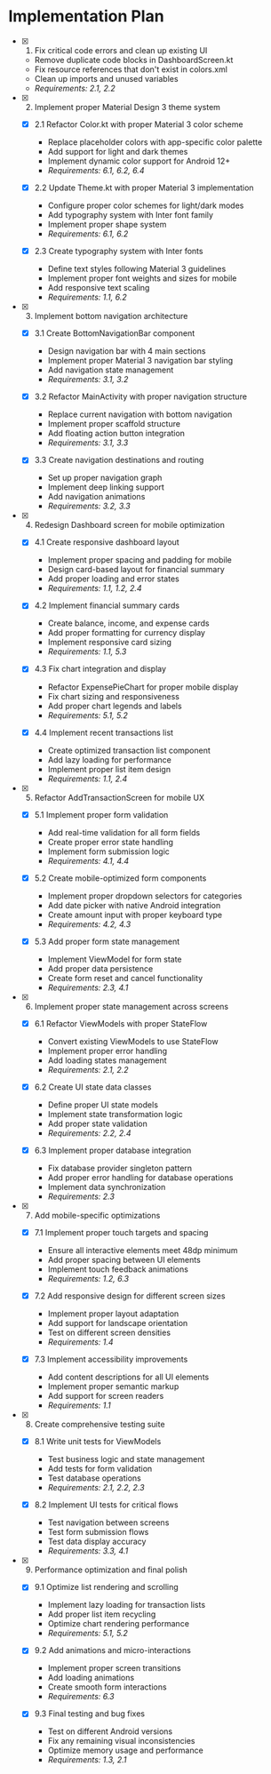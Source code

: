 # Implementation Plan

- [x] 1. Fix critical code errors and clean up existing UI

  - Remove duplicate code blocks in DashboardScreen.kt
  - Fix resource references that don't exist in colors.xml
  - Clean up imports and unused variables
  - _Requirements: 2.1, 2.2_

- [x] 2. Implement proper Material Design 3 theme system

  - [x] 2.1 Refactor Color.kt with proper Material 3 color scheme

    - Replace placeholder colors with app-specific color palette
    - Add support for light and dark themes
    - Implement dynamic color support for Android 12+
    - _Requirements: 6.1, 6.2, 6.4_

  - [x] 2.2 Update Theme.kt with proper Material 3 implementation

    - Configure proper color schemes for light/dark modes
    - Add typography system with Inter font family
    - Implement proper shape system
    - _Requirements: 6.1, 6.2_

  - [x] 2.3 Create typography system with Inter fonts
    - Define text styles following Material 3 guidelines
    - Implement proper font weights and sizes for mobile
    - Add responsive text scaling
    - _Requirements: 1.1, 6.2_

- [x] 3. Implement bottom navigation architecture

  - [x] 3.1 Create BottomNavigationBar component

    - Design navigation bar with 4 main sections
    - Implement proper Material 3 navigation bar styling
    - Add navigation state management
    - _Requirements: 3.1, 3.2_

  - [x] 3.2 Refactor MainActivity with proper navigation structure

    - Replace current navigation with bottom navigation
    - Implement proper scaffold structure
    - Add floating action button integration
    - _Requirements: 3.1, 3.3_

  - [x] 3.3 Create navigation destinations and routing
    - Set up proper navigation graph
    - Implement deep linking support
    - Add navigation animations
    - _Requirements: 3.2, 3.3_

- [x] 4. Redesign Dashboard screen for mobile optimization

  - [x] 4.1 Create responsive dashboard layout

    - Implement proper spacing and padding for mobile
    - Design card-based layout for financial summary
    - Add proper loading and error states
    - _Requirements: 1.1, 1.2, 2.4_

  - [x] 4.2 Implement financial summary cards

    - Create balance, income, and expense cards
    - Add proper formatting for currency display
    - Implement responsive card sizing
    - _Requirements: 1.1, 5.3_

  - [x] 4.3 Fix chart integration and display

    - Refactor ExpensePieChart for proper mobile display
    - Fix chart sizing and responsiveness
    - Add proper chart legends and labels
    - _Requirements: 5.1, 5.2_

  - [x] 4.4 Implement recent transactions list
    - Create optimized transaction list component
    - Add lazy loading for performance
    - Implement proper list item design
    - _Requirements: 1.1, 2.4_

- [x] 5. Refactor AddTransactionScreen for mobile UX

  - [x] 5.1 Implement proper form validation

    - Add real-time validation for all form fields
    - Create proper error state handling
    - Implement form submission logic
    - _Requirements: 4.1, 4.4_

  - [x] 5.2 Create mobile-optimized form components

    - Implement proper dropdown selectors for categories
    - Add date picker with native Android integration
    - Create amount input with proper keyboard type
    - _Requirements: 4.2, 4.3_

  - [x] 5.3 Add proper form state management
    - Implement ViewModel for form state
    - Add proper data persistence
    - Create form reset and cancel functionality
    - _Requirements: 2.3, 4.1_

- [x] 6. Implement proper state management across screens

  - [x] 6.1 Refactor ViewModels with proper StateFlow

    - Convert existing ViewModels to use StateFlow
    - Implement proper error handling
    - Add loading states management
    - _Requirements: 2.1, 2.2_

  - [x] 6.2 Create UI state data classes

    - Define proper UI state models
    - Implement state transformation logic
    - Add proper state validation
    - _Requirements: 2.2, 2.4_

  - [x] 6.3 Implement proper database integration
    - Fix database provider singleton pattern
    - Add proper error handling for database operations
    - Implement data synchronization
    - _Requirements: 2.3_

- [x] 7. Add mobile-specific optimizations

  - [x] 7.1 Implement proper touch targets and spacing

    - Ensure all interactive elements meet 48dp minimum
    - Add proper spacing between UI elements
    - Implement touch feedback animations
    - _Requirements: 1.2, 6.3_

  - [x] 7.2 Add responsive design for different screen sizes

    - Implement proper layout adaptation
    - Add support for landscape orientation
    - Test on different screen densities
    - _Requirements: 1.4_

  - [x] 7.3 Implement accessibility improvements
    - Add content descriptions for all UI elements
    - Implement proper semantic markup
    - Add support for screen readers
    - _Requirements: 1.1_

- [x] 8. Create comprehensive testing suite

  - [x] 8.1 Write unit tests for ViewModels

    - Test business logic and state management
    - Add tests for form validation
    - Test database operations
    - _Requirements: 2.1, 2.2, 2.3_

  - [x] 8.2 Implement UI tests for critical flows
    - Test navigation between screens
    - Test form submission flows
    - Test data display accuracy
    - _Requirements: 3.3, 4.1_

- [x] 9. Performance optimization and final polish

  - [x] 9.1 Optimize list rendering and scrolling

    - Implement lazy loading for transaction lists
    - Add proper list item recycling
    - Optimize chart rendering performance
    - _Requirements: 5.1, 5.2_

  - [x] 9.2 Add animations and micro-interactions

    - Implement proper screen transitions
    - Add loading animations
    - Create smooth form interactions
    - _Requirements: 6.3_

  - [x] 9.3 Final testing and bug fixes
    - Test on different Android versions
    - Fix any remaining visual inconsistencies
    - Optimize memory usage and performance
    - _Requirements: 1.3, 2.1_
